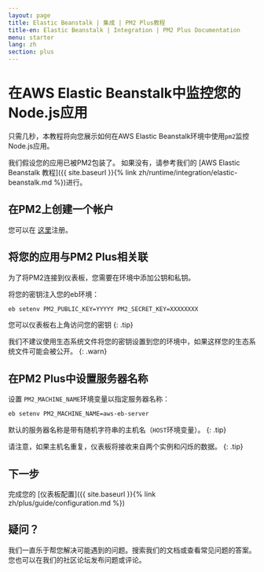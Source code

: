 ```yaml
---
layout: page
title: Elastic Beanstalk | 集成 | PM2 Plus教程
title-en: Elastic Beanstalk | Integration | PM2 Plus Documentation
menu: starter
lang: zh
section: plus
---
```


# 在AWS Elastic Beanstalk中监控您的Node.js应用

只需几秒，本教程将向您展示如何在AWS Elastic Beanstalk环境中使用`pm2`监控Node.js应用。

我们假设您的应用已被PM2包装了。 如果没有，请参考我们的 [AWS Elastic Beanstalk 教程]({{ site.baseurl }}{% link zh/runtime/integration/elastic-beanstalk.md %})进行。

## 在PM2上创建一个帐户

您可以在 [这里](https://id.keymetrics.io/api/oauth/register)注册。

## 将您的应用与PM2 Plus相关联

为了将PM2连接到仪表板，您需要在环境中添加公钥和私钥。

将您的密钥注入您的eb环境：
```bash
eb setenv PM2_PUBLIC_KEY=YYYYY PM2_SECRET_KEY=XXXXXXXX
```

 您可以仪表板右上角访问您的密钥
{: .tip}

 我们不建议使用生态系统文件将您的密钥设置到您的环境中，如果这样您的生态系统文件可能会被公开。
{: .warn}

## 在PM2 Plus中设置服务器名称

设置 `PM2_MACHINE_NAME`环境变量以指定服务器名称：

```bash
eb setenv PM2_MACHINE_NAME=aws-eb-server
```

 默认的服务器名称是带有随机字符串的主机名（`HOST`环境变量）。
{: .tip}

 请注意，如果主机名重复，仪表板将接收来自两个实例和闪烁的数据。
{: .tip}

## 下一步

完成您的 [仪表板配置]({{ site.baseurl }}{% link zh/plus/guide/configuration.md %})

## 疑问？

我们一直乐于帮您解决可能遇到的问题。搜索我们的文档或查看常见问题的答案。您也可以在我们的社区论坛发布问题或评论。
